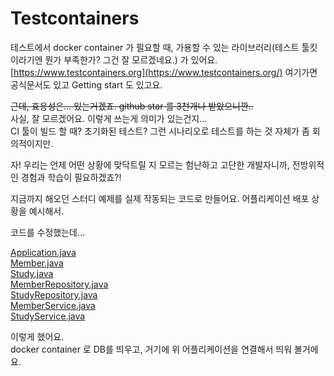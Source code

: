 # Testcontainers
테스트에서 docker container 가 필요할 때, 가용할 수 있는 라이브러리(테스트 툴킷 이라기엔 뭔가 부족한가? 그건 잘 모르겠네요.) 가 있어요.  
[https://www.testcontainers.org](https://www.testcontainers.org/) 여기가면 공식문서도 있고 Getting start 도 있고요.   

~~근데, 효용성은... 있는거겠죠. github star 를 3천개나 받았으니깐..~~  
사실, 잘 모르겠어요. 이렇게 쓰는게 의미가 있는건지...  
CI 툴이 빌드 할 때? 초기화된 테스트?  그런 시나리오로 테스트를 하는 것 자체가 좀 회의적이지만.  

자! 우리는 언제 어떤 상황에 맞닥트릴 지 모르는 험난하고 고단한 개발자니까, 전방위적인 경험과 학습이 필요하겠죠?!

지금까지 해오던 스터디 예제를 실제 작동되는 코드로 만들어요. 어플리케이션 배포 상황을 예시해서.

코드를 수정했는데...

[Application.java](../../java/learning/tjat/part3/Application.java)    
[Member.java](../../java/learning/tjat/part3/model/entity/Member.java)  
[Study.java](../../java/learning/tjat/part3/model/entity/Study.java)  
[MemberRepository.java](../../java/learning/tjat/part3/repository/MemberRepository.java)  
[StudyRepository.java](../../java/learning/tjat/part3/repository/StudyRepository.java)  
[MemberService.java](../../java/learning/tjat/part3/service/MemberService.java)  
[StudyService.java](../../java/learning/tjat/part3/service/StudyService.java)  

이렇게 했어요.  
docker container 로 DB를 띄우고, 거기에 위 어플리케이션을 연결해서 띄워 볼거에요. 
